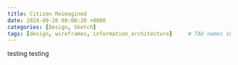 ```yaml
---
title: Citizen Reimagined
date: 2024-09-20 08:00:20 +0000
categories: [Design, Sketch]
tags: [design, wireframes, information_architecture]     # TAG names should always be lowercase
---
```

testing testing